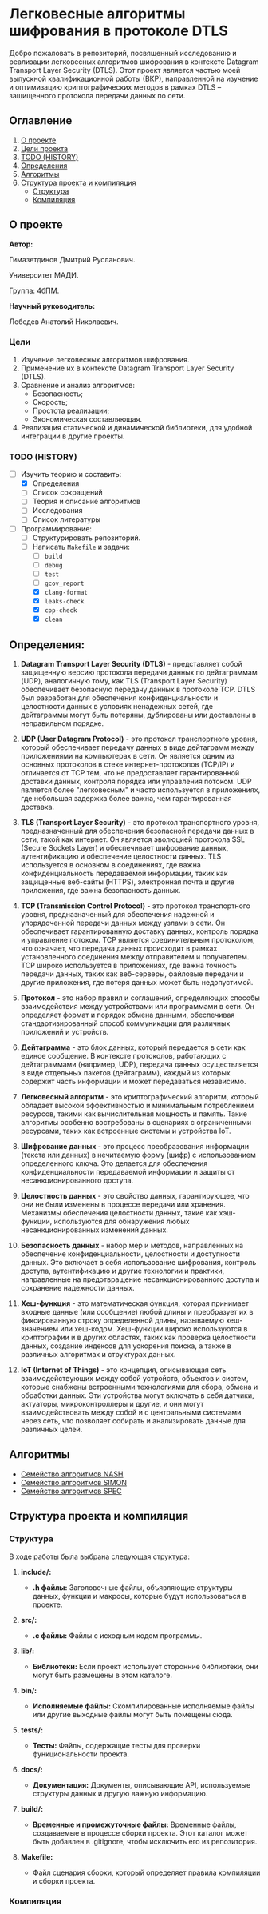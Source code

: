 # Легковесные алгоритмы шифрования в протоколе DTLS

Добро пожаловать в репозиторий, посвященный исследованию и реализации легковесных алгоритмов шифрования в контексте Datagram Transport Layer Security (DTLS). Этот проект является частью моей выпускной квалификационной работы (ВКР), направленной на изучение и оптимизацию криптографических методов в рамках DTLS – защищенного протокола передачи данных по сети.

## Оглавление

1. [О проекте](#о-проекте)
2. [Цели проекта](#цели)
3. [TODO (HISTORY)](#todo-history)
4. [Определения](#определения)
5. [Алгоритмы](#алгоритмы)
6. [Структура проекта и компиляция](#структура-проекта-и-компиляция)
    - [Структура](#структура)
    - [Компиляция](#компиляция)


## О проекте

**Автор:** 

Гимазетдинов Дмитрий Русланович. 

Университет МАДИ. 

Группа: 4бПМ.

**Научный руководитель:** 

Лебедев Анатолий Николаевич.

### Цели

1. Изучение легковесных алгоритмов шифрования.
2. Применение их в контексте Datagram Transport Layer Security (DTLS).
3. Сравнение и анализ алгоритмов:
    - Безопасность;
    - Скорость;
    - Простота реализации;
    - Экономическая составляющая.
4. Реализация статической и динамической библиотеки, для удобной интеграции в другие проекты.

### TODO (HISTORY)

- [ ] Изучить теорию и составить:
    - [x] Определения
    - [ ] Список сокращений
    - [ ] Теория и описание алгоритмов
    - [ ] Исследования
    - [ ] Список литературы
- [ ] Программирование:
    - [ ] Структурировать репозиторий.
    - [ ] Написать `Makefile` и задачи:
        - [ ] `build`
        - [ ] `debug`
        - [ ] `test`
        - [ ] `gcov_report`
        - [x] `clang-format`
        - [x] `leaks-check`
        - [x] `cpp-check`
        - [x] `clean`

## Определения:

1. **Datagram Transport Layer Security (DTLS)** - представляет собой защищенную версию протокола передачи данных по дейтаграммам (UDP), аналогичную тому, как TLS (Transport Layer Security) обеспечивает безопасную передачу данных в протоколе TCP. DTLS был разработан для обеспечения конфиденциальности и целостности данных в условиях ненадежных сетей, где дейтаграммы могут быть потеряны, дублированы или доставлены в неправильном порядке.

2. **UDP (User Datagram Protocol)** - это протокол транспортного уровня, который обеспечивает передачу данных в виде дейтаграмм между приложениями на компьютерах в сети. Он является одним из основных протоколов в стеке интернет-протоколов (TCP/IP) и отличается от TCP тем, что не предоставляет гарантированной доставки данных, контроля порядка или управления потоком. UDP является более "легковесным" и часто используется в приложениях, где небольшая задержка более важна, чем гарантированная доставка.

3. **TLS (Transport Layer Security)** - это протокол транспортного уровня, предназначенный для обеспечения безопасной передачи данных в сети, такой как интернет. Он является эволюцией протокола SSL (Secure Sockets Layer) и обеспечивает шифрование данных, аутентификацию и обеспечение целостности данных. TLS используется в основном в соединениях, где важна конфиденциальность передаваемой информации, таких как защищенные веб-сайты (HTTPS), электронная почта и другие приложения, где важна безопасность данных.

4. **TCP (Transmission Control Protocol)** - это протокол транспортного уровня, предназначенный для обеспечения надежной и упорядоченной передачи данных между узлами в сети. Он обеспечивает гарантированную доставку данных, контроль порядка и управление потоком. TCP является соединительным протоколом, что означает, что передача данных происходит в рамках установленного соединения между отправителем и получателем. TCP широко используется в приложениях, где важна точность передачи данных, таких как веб-серверы, файловые передачи и другие приложения, где потеря данных может быть недопустимой.

5. **Протокол** - это набор правил и соглашений, определяющих способы взаимодействия между устройствами или программами в сети. Он определяет формат и порядок обмена данными, обеспечивая стандартизированный способ коммуникации для различных приложений и устройств.

6. **Дейтаграмма** - это блок данных, который передается в сети как единое сообщение. В контексте протоколов, работающих с дейтаграммами (например, UDP), передача данных осуществляется в виде отдельных пакетов (дейтаграмм), каждый из которых содержит часть информации и может передаваться независимо.

7. **Легковесный алгоритм** - это криптографический алгоритм, который обладает высокой эффективностью и минимальным потреблением ресурсов, такими как вычислительная мощность и память. Такие алгоритмы особенно востребованы в сценариях с ограниченными ресурсами, таких как встроенные системы и устройства IoT.

8. **Шифрование данных** - это процесс преобразования информации (текста или данных) в нечитаемую форму (шифр) с использованием определенного ключа. Это делается для обеспечения конфиденциальности передаваемой информации и защиты от несанкционированного доступа.

9. **Целостность данных** - это свойство данных, гарантирующее, что они не были изменены в процессе передачи или хранения. Механизмы обеспечения целостности данных, такие как хэш-функции, используются для обнаружения любых несанкционированных изменений данных.

10. **Безопасность данных** - набор мер и методов, направленных на обеспечение конфиденциальности, целостности и доступности данных. Это включает в себя использование шифрования, контроль доступа, аутентификацию и другие технологии и практики, направленные на предотвращение несанкционированного доступа и сохранение надежности данных.

11. **Хеш-функция** - это математическая функция, которая принимает входные данные (или сообщение) любой длины и преобразует их в фиксированную строку определенной длины, называемую хеш-значением или хеш-кодом. Хеш-функции широко используются в криптографии и в других областях, таких как проверка целостности данных, создание индексов для ускорения поиска, а также в различных алгоритмах и структурах данных.

12. **IoT (Internet of Things)** - это концепция, описывающая сеть взаимодействующих между собой устройств, объектов и систем, которые снабжены встроенными технологиями для сбора, обмена и обработки данных. Эти устройства могут включать в себя датчики, актуаторы, микроконтроллеры и другие, и они могут взаимодействовать между собой и с центральными системами через сеть, что позволяет собирать и анализировать данные для различных целей. 

<!-- ## Сокращения: -->

## Алгоритмы

- [Семейство алгоритмов NASH](./docs/NASH.md)
- [Семейство алгоритмов SIMON](./docs/SIMON.md)
- [Семейство алгоритмов SPEC](./docs/SPEC.md)

## Структура проекта и компиляция

### Структура 

В ходе работы была выбрана следующая структура:

1. **include/:**
   - **.h файлы:** Заголовочные файлы, объявляющие структуры данных, функции и макросы, которые будут использоваться в проекте.

2. **src/:**
   - **.c файлы:** Файлы с исходным кодом программы.

3. **lib/:**
   - **Библиотеки:** Если проект использует сторонние библиотеки, они могут быть размещены в этом каталоге.

4. **bin/:**
   - **Исполняемые файлы:** Скомпилированные исполняемые файлы или другие выходные файлы могут быть помещены сюда.

5. **tests/:**
   - **Тесты:** Файлы, содержащие тесты для проверки функциональности проекта.

6. **docs/:**
   - **Документация:** Документы, описывающие API, используемые структуры данных и другую важную информацию.

7. **build/:**
   - **Временные и промежуточные файлы:** Временные файлы, создаваемые в процессе сборки проекта. Этот каталог может быть добавлен в .gitignore, чтобы исключить его из репозитория.

8. **Makefile:**
   - Файл сценария сборки, который определяет правила компиляции и сборки проекта.

### Компиляция

<!-- ## Список литературы: -->


